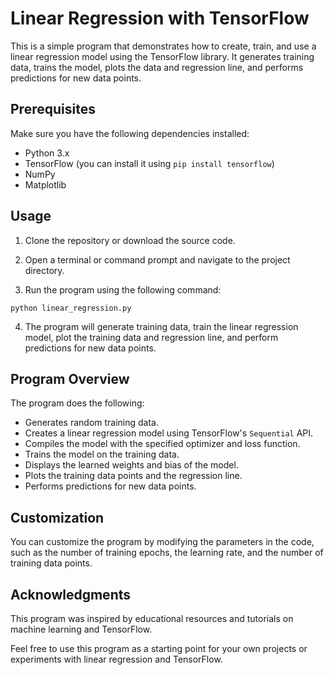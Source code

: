 # Linear Regression with TensorFlow

This is a simple program that demonstrates how to create, train, and use a linear regression model using the TensorFlow library. It generates training data, trains the model, plots the data and regression line, and performs predictions for new data points.

## Prerequisites

Make sure you have the following dependencies installed:

- Python 3.x
- TensorFlow (you can install it using `pip install tensorflow`)
- NumPy
- Matplotlib

## Usage

1. Clone the repository or download the source code.

2. Open a terminal or command prompt and navigate to the project directory.

3. Run the program using the following command:

`python linear_regression.py`

4. The program will generate training data, train the linear regression model, plot the training data and regression line, and perform predictions for new data points.

## Program Overview

The program does the following:

- Generates random training data.
- Creates a linear regression model using TensorFlow's `Sequential` API.
- Compiles the model with the specified optimizer and loss function.
- Trains the model on the training data.
- Displays the learned weights and bias of the model.
- Plots the training data points and the regression line.
- Performs predictions for new data points.

## Customization

You can customize the program by modifying the parameters in the code, such as the number of training epochs, the learning rate, and the number of training data points.

## Acknowledgments

This program was inspired by educational resources and tutorials on machine learning and TensorFlow.

Feel free to use this program as a starting point for your own projects or experiments with linear regression and TensorFlow.

